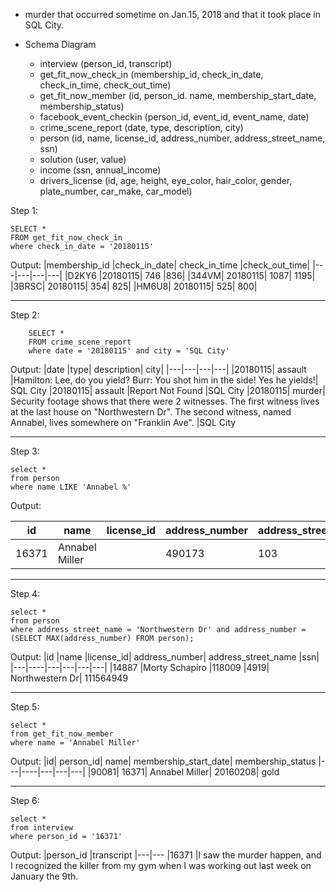 - murder that occurred sometime on Jan.15, 2018 and that it took place in SQL City.

- Schema Diagram
  - interview (person_id, transcript)
  - get_fit_now_check_in (membership_id, check_in_date, check_in_time, check_out_time)
  - get_fit_now_member (id, person_id. name, membership_start_date, membership_status)
  - facebook_event_checkin (person_id, event_id, event_name, date)
  - crime_scene_report (date, type, description, city)
  - person (id, name, license_id, address_number, address_street_name, ssn)
  - solution (user, value)
  - income (ssn, annual_income)
  - drivers_license (id, age, height, eye_color, hair_color, gender, plate_number, car_make, car_model)

Step 1:
  ```
  SELECT *
  FROM get_fit_now_check_in
  where check_in_date = '20180115'
  ```
Output:
|membership_id	|check_in_date|	check_in_time	|check_out_time|
|---|---|---|---|
|D2KY6	|20180115|	746	|836|
|344VM|	20180115|	1087|	1195|
|3BRSC|	20180115|	354|	825|
|HM6U8|	20180115|	525|	800|

___
Step 2:
```
	SELECT *
 	FROM crime_scene_report
 	where date = '20180115' and city = 'SQL City'
```
Output:
|date	|type|	description|	city|
|---|---|---|---|
|20180115|	assault	|Hamilton: Lee, do you yield? Burr: You shot him in the side! Yes he yields!|	SQL City
|20180115|	assault	|Report Not Found	|SQL City
|20180115|	murder|	Security footage shows that there were 2 witnesses. The first witness lives at the last house on "Northwestern Dr". The second witness, named Annabel, lives somewhere on "Franklin Ave".	|SQL City
___

Step 3:
```
select * 
from person 
where name LIKE 'Annabel %'
```

Output:


|id	|name	|license_id	|address_number|	address_street_name|	ssn|
|---|----|---|---|---|---|
|16371	|Annabel Miller|	|490173	|103|	Franklin Ave	318771143

___

Step 4:
```
select * 
from person 
where address_street_name = 'Northwestern Dr' and address_number = (SELECT MAX(address_number) FROM person);

```
Output:
|id	|name	|license_id|	address_number|	address_street_name	|ssn|
|---|----|---|---|---|---|
|14887	|Morty Schapiro	|118009	|4919|	Northwestern Dr|	111564949

___

Step 5:
```
select * 
from get_fit_now_member
where name = 'Annabel Miller'

```

Output:
|id|	person_id|	name|	membership_start_date|	membership_status
|---|----|---|---|---|
|90081|	16371|	Annabel Miller|	20160208|	gold

___

Step 6:
```
select * 
from interview
where person_id = '16371'
```

Output:
|person_id	|transcript
|---|---
|16371	|I saw the murder happen, and I recognized the killer from my gym when I was working out last week on January the 9th.
